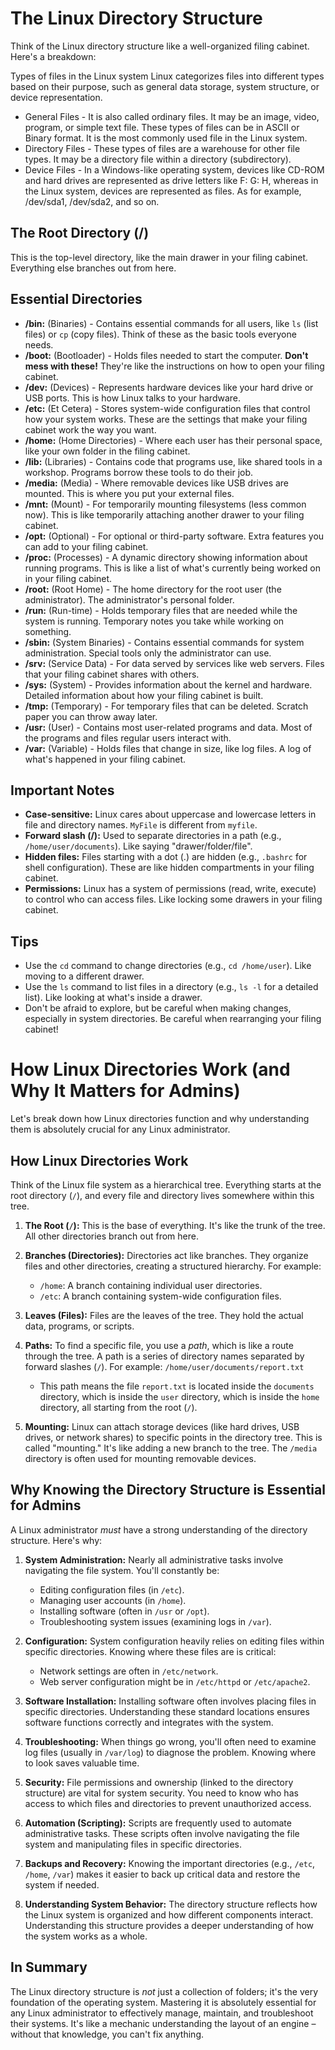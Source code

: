 # The Linux Directory Structure

Think of the Linux directory structure like a well-organized filing cabinet. Here's a breakdown:

Types of files in the Linux system
Linux categorizes files into different types based on their purpose, such as general data storage, system structure, or device representation.

- General Files - It is also called ordinary files. It may be an image, video, program, or simple text file. These types of files can be in ASCII or Binary format. It is the most commonly used file in the Linux system.
- Directory Files - These types of files are a warehouse for other file types. It may be a directory file within a directory (subdirectory).
- Device Files - In a Windows-like operating system, devices like CD-ROM and hard drives are represented as drive letters like F: G: H, whereas in the Linux system, devices are represented as files. As for example, /dev/sda1, /dev/sda2, and so on.

## The Root Directory (/)

This is the top-level directory, like the main drawer in your filing cabinet. Everything else branches out from here.

## Essential Directories

*   **/bin:** (Binaries) - Contains essential commands for all users, like `ls` (list files) or `cp` (copy files).  Think of these as the basic tools everyone needs.
*   **/boot:** (Bootloader) - Holds files needed to start the computer.  **Don't mess with these!**  They're like the instructions on how to open your filing cabinet.
*   **/dev:** (Devices) - Represents hardware devices like your hard drive or USB ports.  This is how Linux talks to your hardware.
*   **/etc:** (Et Cetera) - Stores system-wide configuration files that control how your system works.  These are the settings that make your filing cabinet work the way you want.
*   **/home:** (Home Directories) - Where each user has their personal space, like your own folder in the filing cabinet.
*   **/lib:** (Libraries) - Contains code that programs use, like shared tools in a workshop.  Programs borrow these tools to do their job.
*   **/media:** (Media) - Where removable devices like USB drives are mounted.  This is where you put your external files.
*   **/mnt:** (Mount) - For temporarily mounting filesystems (less common now).  This is like temporarily attaching another drawer to your filing cabinet.
*   **/opt:** (Optional) - For optional or third-party software.  Extra features you can add to your filing cabinet.
*   **/proc:** (Processes) - A dynamic directory showing information about running programs.  This is like a list of what's currently being worked on in your filing cabinet.
*   **/root:** (Root Home) - The home directory for the root user (the administrator).  The administrator's personal folder.
*   **/run:** (Run-time) - Holds temporary files that are needed while the system is running.  Temporary notes you take while working on something.
*   **/sbin:** (System Binaries) - Contains essential commands for system administration.  Special tools only the administrator can use.
*   **/srv:** (Service Data) - For data served by services like web servers.  Files that your filing cabinet shares with others.
*   **/sys:** (System) - Provides information about the kernel and hardware.  Detailed information about how your filing cabinet is built.
*   **/tmp:** (Temporary) - For temporary files that can be deleted.  Scratch paper you can throw away later.
*   **/usr:** (User) - Contains most user-related programs and data.  Most of the programs and files regular users interact with.
*   **/var:** (Variable) - Holds files that change in size, like log files.  A log of what's happened in your filing cabinet.

## Important Notes

*   **Case-sensitive:** Linux cares about uppercase and lowercase letters in file and directory names.  `MyFile` is different from `myfile`.
*   **Forward slash (/):** Used to separate directories in a path (e.g., `/home/user/documents`).  Like saying "drawer/folder/file".
*   **Hidden files:** Files starting with a dot (.) are hidden (e.g., `.bashrc` for shell configuration).  These are like hidden compartments in your filing cabinet.
*   **Permissions:** Linux has a system of permissions (read, write, execute) to control who can access files.  Like locking some drawers in your filing cabinet.

## Tips

*   Use the `cd` command to change directories (e.g., `cd /home/user`).  Like moving to a different drawer.
*   Use the `ls` command to list files in a directory (e.g., `ls -l` for a detailed list).  Like looking at what's inside a drawer.
*   Don't be afraid to explore, but be careful when making changes, especially in system directories.  Be careful when rearranging your filing cabinet!

# How Linux Directories Work (and Why It Matters for Admins)

Let's break down how Linux directories function and why understanding them is absolutely crucial for any Linux administrator.

## How Linux Directories Work

Think of the Linux file system as a hierarchical tree.  Everything starts at the root directory (`/`), and every file and directory lives somewhere within this tree.

1.  **The Root (`/`):** This is the base of everything. It's like the trunk of the tree.  All other directories branch out from here.

2.  **Branches (Directories):** Directories act like branches. They organize files and other directories, creating a structured hierarchy. For example:
    *   `/home`:  A branch containing individual user directories.
    *   `/etc`: A branch containing system-wide configuration files.

3.  **Leaves (Files):** Files are the leaves of the tree. They hold the actual data, programs, or scripts.

4.  **Paths:** To find a specific file, you use a *path*, which is like a route through the tree. A path is a series of directory names separated by forward slashes (`/`).  For example: `/home/user/documents/report.txt`
    *   This path means the file `report.txt` is located inside the `documents` directory, which is inside the `user` directory, which is inside the `home` directory, all starting from the root (`/`).

5.  **Mounting:** Linux can attach storage devices (like hard drives, USB drives, or network shares) to specific points in the directory tree. This is called "mounting." It's like adding a new branch to the tree.  The `/media` directory is often used for mounting removable devices.

## Why Knowing the Directory Structure is Essential for Admins

A Linux administrator *must* have a strong understanding of the directory structure. Here's why:

1.  **System Administration:**  Nearly all administrative tasks involve navigating the file system.  You'll constantly be:
    *   Editing configuration files (in `/etc`).
    *   Managing user accounts (in `/home`).
    *   Installing software (often in `/usr` or `/opt`).
    *   Troubleshooting system issues (examining logs in `/var`).

2.  **Configuration:** System configuration heavily relies on editing files within specific directories.  Knowing where these files are is critical:
    *   Network settings are often in `/etc/network`.
    *   Web server configuration might be in `/etc/httpd` or `/etc/apache2`.

3.  **Software Installation:** Installing software often involves placing files in specific directories.  Understanding these standard locations ensures software functions correctly and integrates with the system.

4.  **Troubleshooting:** When things go wrong, you'll often need to examine log files (usually in `/var/log`) to diagnose the problem.  Knowing where to look saves valuable time.

5.  **Security:** File permissions and ownership (linked to the directory structure) are vital for system security. You need to know who has access to which files and directories to prevent unauthorized access.

6.  **Automation (Scripting):** Scripts are frequently used to automate administrative tasks. These scripts often involve navigating the file system and manipulating files in specific directories.

7.  **Backups and Recovery:** Knowing the important directories (e.g., `/etc`, `/home`, `/var`) makes it easier to back up critical data and restore the system if needed.

8.  **Understanding System Behavior:** The directory structure reflects how the Linux system is organized and how different components interact.  Understanding this structure provides a deeper understanding of how the system works as a whole.

## In Summary

The Linux directory structure is *not* just a collection of folders; it's the very foundation of the operating system.  Mastering it is absolutely essential for any Linux administrator to effectively manage, maintain, and troubleshoot their systems.  It's like a mechanic understanding the layout of an engine – without that knowledge, you can't fix anything.
